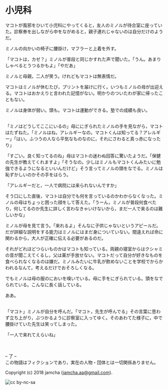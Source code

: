 # 小児科

マコトが風邪をひいて小児科にやってくると，友人のミノルが待合室に座っていた。診察券を出しながら中をながめると，親子連れじゃないのは自分だけのようだ。  

ミノルの向かいの椅子に腰掛け，マフラーと上着を外す。  

「マコトは，カゼ？」ミノルが普段と同じかすれた声で聞いた。「うん。あまりしゃべるとうつるかもよ」「やだあ」  

ミノルと母親，二人が笑う。けれどもマコトは無表情だ。  

マコトはミノルが休むたび，プリントを届けに行く。いつもミノルの母が出迎える。マコトはおかえりと言われた記憶がない。明かりのついたわが家に帰ったこともない。  

ミノルは身体が弱い。頭も。マコトは運動ができる。塾での成績も良い。  

<br>  
「ミノはどうしてここにいるの」母ににぎられたミノルの手を見ながら，マコトはたずねた。「ミノルはね，アレルギーなの。マコトくんは知ってる？アレルギー」「はい。ふつうの人なら平気なものなのに，それにさわると真っ赤になったり」  

「すごい。良く知ってるのね」母はマコトの迷わぬ回答に驚いたようだ。「保健の先生が教えてくれますよ」「そうなの。少しはミノルもマコトくんみたいに勉強できるようになるといいんだけど」そう言ってミノルの頭をなでる。ミノルは恥ずかしいのかその手をはらう。  

「アレルギーだと，一人で病院には来られないんですか」  

そう口にした直後，マコトは自分でも何を言っているのかわからなくなった。ミノルの母はちょっと困った顔をして答えた。「うーん，ミノルが普段何食べたり，何してるのか先生に詳しく言わなきゃいけないから，まだ一人で来るのは難しいかな」  

ミノルが母を見て言う。「来れるよ」そんなに子供じゃないというアピールだ。だが詳細な説明をする能力はミノルにはまだ身についていない。間違えれば命に関わるから，大人が正確に伝える必要があるのだ。  

それがどれほどつらいものかはマコトも知っている。両親の寝室からはクシャミの音が聞こえてくるし，父は薬が手放せない。マコトだって自分が好きなものを食べられなくなるのは嫌だ。ミノルみたいに牛乳が飲めないことを学校でからかわれるなんて，考えるだけでおそろしくなる。  

でもミノルは母の服のにおいを嗅いでいる。母に手をにぎられている。頭をなでられている。こんなに長く話している。  

ああ。  

<br>  
「マコト」ミノルが自分を呼んだ。「マコト，先生が呼んでる」その言葉に思わず立ち上がり，ぶつかるように診察室に入ってゆく。そのあわてた様子に，中で腰掛けていた先生は笑ってしまった。  

「一人で来れてえらいね」  

<br>  
<br>  
&#x2013; 了 &#x2013;  

<br>  
この物語はフィクションであり，実在の人物・団体とは一切関係ありません。  

Copyright (c) 2018 jamcha (jamcha.aa@gmail.com).  

![cc by-nc-sa](http://i.creativecommons.org/l/by-nc-sa/4.0/88x31.png)